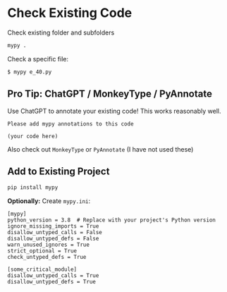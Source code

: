 # Check Existing Code

Check existing folder and subfolders

```bash
mypy .
```

Check a specific file:

```bash
$ mypy e_40.py
```

## Pro Tip: ChatGPT / MonkeyType / PyAnnotate

Use ChatGPT to annotate your existing code! This works reasonably well.

```text
Please add mypy annotations to this code

(your code here)
```

Also check out `MonkeyType` or `PyAnnotate` (I have not used these)

## Add to Existing Project

```bash
pip install mypy
```

**Optionally:** Create `mypy.ini`:

```text
[mypy]
python_version = 3.8  # Replace with your project's Python version
ignore_missing_imports = True
disallow_untyped_calls = False
disallow_untyped_defs = False
warn_unused_ignores = True
strict_optional = True
check_untyped_defs = True

[some_critical_module]
disallow_untyped_calls = True
disallow_untyped_defs = True
```
